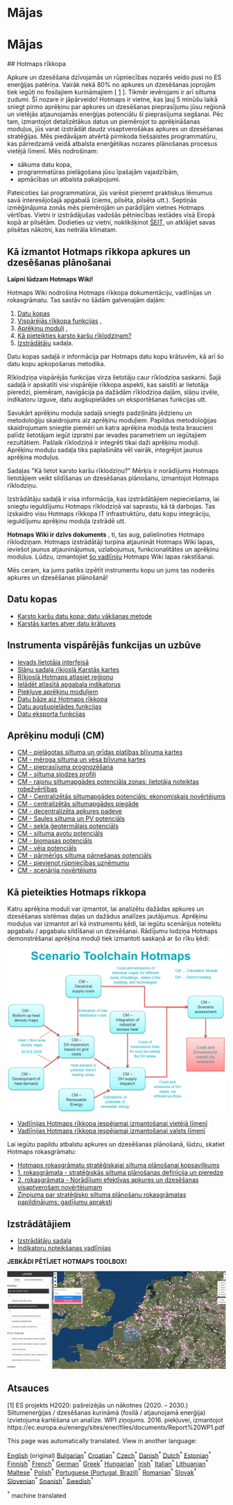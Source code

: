 <h1> <a class="anchor" id="home" href="#home"><i class="fa fa-link"></i></a> Mājas </h1><h1> <a class="anchor" id="home" href="#home"><i class="fa fa-link"></i></a> Mājas </h1> ## Hotmaps rīkkopa <p> Apkure un dzesēšana dzīvojamās un rūpniecības nozarēs veido pusi no ES enerģijas patēriņa. Vairāk nekā 80% no apkures un dzesēšanas joprojām tiek iegūti no fosilajiem kurināmajiem [ <a href="#references">1</a> ]. Tikmēr ievērojami ir arī siltuma zudumi. Šī nozare ir jāpārveido! Hotmaps ir vietne, kas ļauj 5 minūšu laikā sniegt pirmo aprēķinu par apkures un dzesēšanas pieprasījumu jūsu reģionā un vietējās atjaunojamās enerģijas potenciālu šī pieprasījuma segšanai. Pēc tam, izmantojot detalizētākus datus un piemērojot to aprēķināšanas moduļus, jūs varat izstrādāt daudz visaptverošākas apkures un dzesēšanas stratēģijas. Mēs piedāvājam atvērtā pirmkoda tiešsaistes programmatūru, kas pārredzamā veidā atbalsta enerģētikas nozares plānošanas procesus vietējā līmenī. Mēs nodrošinam: </p><ul><li> sākuma datu kopa, </li><li> programmatūras pielāgošana jūsu īpašajām vajadzībām, </li><li> apmācības un atbalsta pakalpojumi. </li></ul><p> Pateicoties šai programmatūrai, jūs varēsit pieņemt praktiskus lēmumus savā interesējošajā apgabalā (ciems, pilsēta, pilsēta utt.). Septiņās izmēģinājuma zonās mēs piemērojām un parādījām vietnes Hotmaps vērtības. Vietni ir izstrādājušas vadošās pētniecības iestādes visā Eiropā kopā ar pilsētām. Dodieties uz vietni, noklikšķinot <a href="https://www.hotmaps.hevs.ch/map">ŠEIT,</a> un atklājiet savas pilsētas nākotni, kas neitrāla klimatam. </p><h2> <a class="anchor" id="how-to-use-the-hotmaps-toolbox-for-heating-and-cooling-planning" href="#how-to-use-the-hotmaps-toolbox-for-heating-and-cooling-planning"><i class="fa fa-link"></i></a> Kā izmantot Hotmaps rīkkopa apkures un dzesēšanas plānošanai </h2><p> <strong>Laipni lūdzam Hotmaps Wiki!</strong> </p><p> Hotmaps Wiki nodrošina Hotmaps rīkkopa dokumentāciju, vadlīnijas un rokasgrāmatu. Tas sastāv no šādām galvenajām daļām: </p><ol><li> <a href="#data-sets">Datu kopas</a> </li><li> <a href="#general-tool-functionalities-and-structure">Vispārējās rīkkopa funkcijas</a> , </li><li> <a href="#calculation-modules-cm">Aprēķinu moduļi</a> , </li><li> <a href="#how-to-apply-hotmaps-toolbox">Kā pieteikties karsto karšu rīklodziņam?</a> </li><li> <a href="#for-developers">Izstrādātāju</a> sadaļa. </li></ol><p> Datu kopas sadaļā ir informācija par Hotmaps datu kopu krātuvēm, kā arī šo datu kopu apkopošanas metodika. </p><p> Rīklodziņa vispārējās funkcijas virza lietotāju caur rīklodziņa saskarni. Šajā sadaļā ir apskatīti visi vispārējie rīkkopa aspekti, kas saistīti ar lietotāja pieredzi, piemēram, navigācija pa dažādām rīklodziņa daļām, slāņu izvēle, indikatoru izguve, datu augšupielādes un eksportēšanas funkcijas utt. </p><p> Savukārt aprēķinu moduļa sadaļā sniegts padziļināts jēdzienu un metodoloģiju skaidrojums aiz aprēķinu moduļiem. Papildus metodoloģijas skaidrojumam sniegtie piemēri un katra aprēķina moduļa testa braucieni palīdz lietotājam iegūt izpratni par ievades parametriem un iegūtajiem rezultātiem. Pašlaik rīklodziņā ir integrēti tikai daži aprēķinu moduļi. Aprēķinu moduļu sadaļa tiks paplašināta vēl vairāk, integrējot jaunus aprēķina moduļus. </p><p> Sadaļas &quot;Kā lietot karsto karšu rīklodziņu?&quot; Mērķis ir norādījums Hotmaps lietotājiem veikt sildīšanas un dzesēšanas plānošanu, izmantojot Hotmaps rīklodziņu. </p><p> Izstrādātāju sadaļā ir visa informācija, kas izstrādātājiem nepieciešama, lai sniegtu ieguldījumu Hotmaps rīklodziņā vai saprastu, kā tā darbojas. Tas izskaidro visu Hotmaps rīkkopa IT infrastruktūru, datu kopu integrāciju, ieguldījumu aprēķinu moduļa izstrādē utt. </p><p> <strong>Hotmaps Wiki ir dzīvs dokuments</strong> , ti, tas aug, palielinoties Hotmaps rīklodziņam. Hotmaps izstrādātāji turpina atjaunināt Hotmaps Wiki lapas, ieviešot jaunus atjauninājumus, uzlabojumus, funkcionalitātes un aprēķinu moduļus. Lūdzu, izmantojiet <a href="https://github.com/HotMaps/hotmaps_wiki/wiki/en-Guidelines-for-writing-a-Hotmaps-Wiki-page">šo vadlīniju</a> Hotmaps Wiki lapas rakstīšanai. </p><p> Mēs ceram, ka jums patiks izpētīt instrumentu kopu un jums tas noderēs apkures un dzesēšanas plānošanā! </p><h2> <a class="anchor" id="data-sets" href="#data-sets"><i class="fa fa-link"></i></a> Datu kopas </h2><ul><li> <a href="en-Hotmaps-data-set-method-of-data-collection">Karsto karšu datu kopa: datu vākšanas metode</a> </li><li> <a href="en-Hotmaps-open-data-repositories">Karstās kartes atver datu krātuves</a> </li></ul><h2> <a class="anchor" id="general-tool-functionalities-and-structure" href="#general-tool-functionalities-and-structure"><i class="fa fa-link"></i></a> Instrumenta vispārējās funkcijas un uzbūve </h2><ul><li> <a href="en-Introduction-to-user-interface">Ievads lietotāja interfeisā</a> </li><li> <a href="en-Layers-section-in-the-Hotmaps-toolbox">Slāņu sadaļa rīkjoslā Karstās kartes</a> </li><li> <a href="en-Select-a-region-in-the-Hotmaps-toolbox">Rīkjoslā Hotmaps atlasiet reģionu</a> </li><li> <a href="en-Retrieve-indicators-of-a-selected-area">Ielādēt atlasītā apgabala indikatorus</a> </li><li> <a href="en-Access-to-calculation-modules">Piekļuve aprēķinu moduļiem</a> </li><li> <a href="en-Database-behind-the-Hotmaps-toolbox">Datu bāze aiz Hotmaps rīkkopa</a> </li><li> <a href="en-Data-upload-functionalities">Datu augšupielādes funkcijas</a> </li><li> <a href="en-Data-export-functionalities">Datu eksporta funkcijas</a> </li></ul><h2> <a class="anchor" id="calculation-modules-cm" href="#calculation-modules-cm"><i class="fa fa-link"></i></a> Aprēķinu moduļi (CM) </h2><ul><li> <a href="en-CM-Customized-heat-and-floor-area-density-maps">CM - pielāgotas siltuma un grīdas platības blīvuma kartes</a> </li><li> <a href="en-CM-Scale-heat-and-cool-density-maps">CM - mēroga siltuma un vēsa blīvuma kartes</a> </li><li> <a href="en-CM-Demand-projection">CM - pieprasījuma prognozēšana</a> </li><li> <a href="en-CM-Heat-load-profiles">CM - siltuma slodzes profili</a> </li><li> <a href="en-CM-District-heating-potential-areas-user-defined-thresholds">CM - rajonu siltumapgādes potenciāla zonas: lietotāja noteiktas robežvērtības</a> </li><li> <a href="en-CM-District-heating-potential-economic-assessment">CM - Centralizētās siltumapgādes potenciāls: ekonomiskais novērtējums</a> </li><li> <a href="en-CM-District-heating-supply-dispatch">CM - centralizētās siltumapgādes piegāde</a> </li><li> <a href="en-CM-Decentral-heating-supply">CM - decentralizēta apkures padeve</a> </li><li> <a href="en-CM-Solar-thermal-and-PV-potential">CM - Saules siltuma un PV potenciāls</a> </li><li> <a href="en-CM-Shallow-geothermal-potential">CM - sekla ģeotermālais potenciāls</a> </li><li> <a href="en-CM-Heat-source-potential">CM - siltuma avotu potenciāls</a> </li><li> <a href="en-CM-Biomass-potential">CM - biomasas potenciāls</a> </li><li> <a href="en-CM-Wind-potential">CM - vēja potenciāls</a> </li><li> <a href="en-CM-Excess-heat-transport-potential">CM - pārmērīgs siltuma pārnešanas potenciāls</a> </li><li> <a href="en-CM-add-industry-plant">CM - pievienot rūpniecības uzņēmumu</a> </li><li> <a href="en-CM-Scenario-assessment">CM - scenārija novērtējums</a> </li></ul><h2> <a class="anchor" id="how-to-apply-hotmaps-toolbox" href="#how-to-apply-hotmaps-toolbox"><i class="fa fa-link"></i></a> Kā pieteikties Hotmaps rīkkopa </h2><p> Katru aprēķina moduli var izmantot, lai analizētu dažādas apkures un dzesēšanas sistēmas daļas un dažādus analīzes jautājumus. Aprēķinu moduļus var izmantot arī kā instrumentu ķēdi, lai iegūtu scenārijus noteiktu apgabalu / apgabalu sildīšanai un dzesēšanai. Rādījumu lodziņa Hotmaps demonstrēšanai aprēķina moduļi tiek izmantoti saskaņā ar šo rīku ķēdi: </p><p><img alt="" src="https://github.com/HotMaps/hotmaps_wiki/blob/master/Images/Hotmaps_toolchain_2019-05-09.png"/></p><ul><li> <a href="en-GL-local">Vadlīnijas Hotmaps rīkkopa iespējamai izmantošanai vietējā līmenī</a> </li><li> <a href="en-GL-national">Vadlīnijas Hotmaps rīkkopa iespējamai izmantošanai valsts līmenī</a> </li></ul><p> Lai iegūtu papildu atbalstu apkures un dzesēšanas plānošanā, lūdzu, skatiet Hotmaps rokasgrāmatu: </p><ul><li> <a href="https://www.hotmaps-project.eu/wp-content/uploads/2019/04/Summary-Hotmaps-Handbook.pdf">Hotmaps rokasgrāmatu stratēģiskajai siltuma plānošanai kopsavilkums</a> </li><li> <a href="https://vbn.aau.dk/da/publications/definition-amp-experiences-of-strategic-heat-planning">1. rokasgrāmata - stratēģiskās siltuma plānošanas definīcija un pieredze</a> </li><li> <a href="https://vbn.aau.dk/da/publications/guidance-for-the-comprehensive-assessment-of-efficient-heating-an">2. rokasgrāmata - Norādījumi efektīvas apkures un dzesēšanas visaptverošam novērtējumam</a> </li><li> <a href="https://vbn.aau.dk/da/publications/appendix-report-to-the-hotmaps-handbook-for-strategic-heat-planni">Ziņojuma par stratēģisko siltuma plānošanu rokasgrāmatas papildinājums: gadījumu apraksti</a> </li></ul><h2> <a class="anchor" id="for-developers" href="#for-developers"><i class="fa fa-link"></i></a> Izstrādātājiem </h2><ul><li> <a href="en-Developers">Izstrādātāju sadaļa</a> </li><li> <a href="en-Guidelines-for-defining-indicators">Indikatoru noteikšanas vadlīnijas</a> </li></ul><p> <strong>JEBKĀDI PĒTĪJIET HOTMAPS TOOLBOX!</strong> </p><p><img alt="" src="https://github.com/HotMaps/hotmaps_wiki/blob/master/Images/Hotmaps_test.JPG"/></p><h2> <a class="anchor" id="references" href="#references"><i class="fa fa-link"></i></a> Atsauces </h2><p> [1] ES projekts H2020: pašreizējās un nākotnes (2020. – 2030.) Siltumenerģijas / dzesēšanas kurināmā (fosilā / atjaunojamā enerģija) izvietojuma kartēšana un analīze. WP1 ziņojums. 2016. piekļuvei, izmantojot https://ec.europa.eu/energy/sites/ener/files/documents/Report%20WP1.pdf </p>
<!--- THIS IS A SUPER UNIQUE IDENTIFIER -->

This page was automatically translated. View in another language:

[English](../en/Home) (original) [Bulgarian](../bg/Home)<sup>\*</sup> [Croatian](../hr/Home)<sup>\*</sup> [Czech](../cs/Home)<sup>\*</sup> [Danish](../da/Home)<sup>\*</sup> [Dutch](../nl/Home)<sup>\*</sup> [Estonian](../et/Home)<sup>\*</sup> [Finnish](../fi/Home)<sup>\*</sup> [French](../fr/Home)<sup>\*</sup> [German](../de/Home)<sup>\*</sup> [Greek](../el/Home)<sup>\*</sup> [Hungarian](../hu/Home)<sup>\*</sup> [Irish](../ga/Home)<sup>\*</sup> [Italian](../it/Home)<sup>\*</sup>  [Lithuanian](../lt/Home)<sup>\*</sup> [Maltese](../mt/Home)<sup>\*</sup> [Polish](../pl/Home)<sup>\*</sup> [Portuguese (Portugal, Brazil)](../pt/Home)<sup>\*</sup> [Romanian](../ro/Home)<sup>\*</sup> [Slovak](../sk/Home)<sup>\*</sup> [Slovenian](../sl/Home)<sup>\*</sup> [Spanish](../es/Home)<sup>\*</sup> [Swedish](../sv/Home)<sup>\*</sup> 

<sup>\*</sup> machine translated

